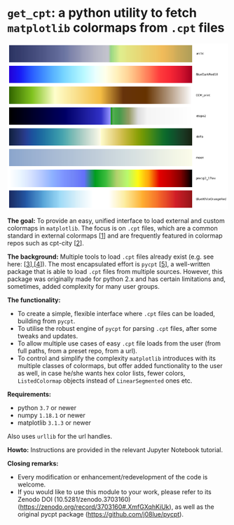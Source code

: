 # `get_cpt`: a python utility to fetch `matplotlib` colormaps from `.cpt` files

![main image](main_img.png)

**The goal:** To provide an easy, unified interface to load external and custom colormaps in `matplotlib`. The focus is on `.cpt` files, which are a common standard in external colormaps [[1]] and are frequently featured in colormap repos such as cpt-city [[2]].

**The background:** Multiple tools to load `.cpt` files already exist (e.g. see here: [[3]],[[4]]). The most encapsulated effort is `pycpt` [[5]], a well-written package that is able to load `.cpt` files from multiple sources. However, this package was originally made for python 2.x and has certain limitations and, sometimes, added complexity for many user groups. 

**The functionality:**
- To create a simple, flexible interface where `.cpt` files can be loaded, building from `pycpt`.
- To utilise the robust engine of `pycpt` for parsing `.cpt` files, after some tweaks and updates. 
- To allow multiple use cases of easy `.cpt` file loads from the user (from full paths, from a preset repo, from a url). 
- To control and simplify the complexity `matplotlib` introduces with its multiple classes of colormaps, but offer added functionality to the user as well, in case he/she wants hex color lists, fewer colors, `ListedColormap` objects instead of `LinearSegmented` ones etc.

**Requirements:**
- python `3.7` or newer
- numpy `1.18.1` or newer
- matplotlib `3.1.3` or newer

Also uses `urllib` for the url handles.

**Howto:**
Instructions are provided in the relevant Jupyter Notebook tutorial.

**Closing remarks:**
- Every modification or enhancement/redevelopment of the code is welcome.
- If you would like to use this module to your work, please refer to its Zenodo DOI (10.5281/zenodo.3703160)(https://zenodo.org/record/3703160#.XmfGXqhKiUk), as well as the original pycpt package (https://github.com/j08lue/pycpt). 


[1]: https://en.wikipedia.org/wiki/CPT_(file_format)
[2]: http://soliton.vm.bytemark.co.uk/pub/cpt-city/
[3]: https://stackoverflow.com/questions/48322741/is-there-a-way-to-save-a-custom-matplotlib-colorbar-to-use-elsewhere
[4]: https://scipy-cookbook.readthedocs.io/items/Matplotlib_Loading_a_colormap_dynamically.html
[5]: https://github.com/j08lue/pycpt/blob/master/pycpt/load.py
